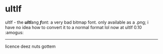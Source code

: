 # ultlf
ultlf - the ***ultl***ang ***f***ont: a very bad bitmap font. only available as a .png; i have no idea how to convert it to a normal format lol
now at ultlf 0.10 :amogus:
___
licence deez nuts gottem
